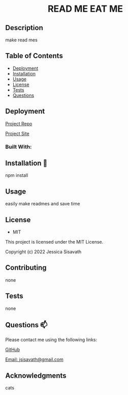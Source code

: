 
  <h1 align="center"> READ ME EAT ME </h1>

  ## Description
  make read mes

  ## Table of Contents
  * [Deployment](#deployment)
  * [Installation](#installation)
  * [Usage](#usage)
  * [License](#license)
  * [Tests](#tests)
  * [Questions](#questions)
  
  ## Deployment
  [Project Repo](https://github.com/Jessiferizzo/Professional-README.git)

  [Project Site](https://jessiferizzo.github.io/Professional-README/)

  ### Built With:
  
  
  ## Installation 💾 
  npm install
  
  ## Usage
  easily make readmes and save time
  
  ## License
  * MIT
  
  This project is licensed under the MIT License.
  
  Copyright (c) 2022 Jessica Sisavath
  
  ## Contributing
  none
  
  ## Tests
  none
  
  ## Questions 📫
  Please contact me using the following links:
  
  [GitHub](https://github.com/jessiferizzo)

  [Email: jsisavath@gmail.com](mailto:jsisavath@gmail.com)
  
  ## Acknowledgments
  cats
